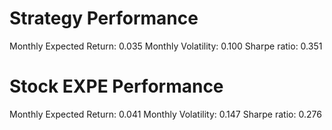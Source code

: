 # Strategy Performance
Monthly Expected Return: 0.035
Monthly Volatility: 0.100
Sharpe ratio: 0.351
# Stock EXPE Performance
Monthly Expected Return: 0.041
Monthly Volatility: 0.147
Sharpe ratio: 0.276
